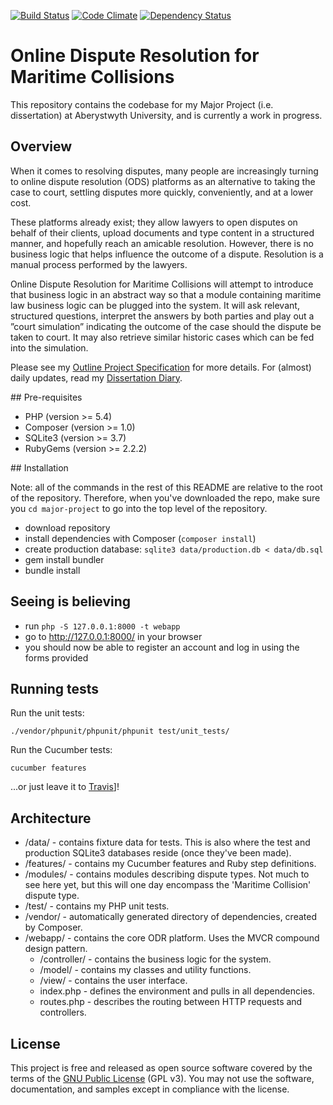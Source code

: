 [![Build Status](https://travis-ci.org/ChrisBAshton/major-project.svg?branch=master)](https://travis-ci.org/ChrisBAshton/major-project) [![Code Climate](https://codeclimate.com/github/ChrisBAshton/major-project/badges/gpa.svg)](https://codeclimate.com/github/ChrisBAshton/major-project) [![Dependency Status](https://gemnasium.com/ChrisBAshton/major-project.svg)](https://gemnasium.com/ChrisBAshton/major-project)

# Online Dispute Resolution for Maritime Collisions
This repository contains the codebase for my Major Project (i.e. dissertation) at Aberystwyth University, and is currently a work in progress.

## Overview

When it comes to resolving disputes, many people are increasingly turning to online dispute resolution (ODS) platforms as an alternative to taking the case to court, settling disputes more quickly, conveniently, and at a lower cost.

These platforms already exist; they allow lawyers to open disputes on behalf of their clients, upload documents and type content in a structured manner, and hopefully reach an amicable resolution. However, there is no business logic that helps influence the outcome of a dispute. Resolution is a manual process performed by the lawyers.

Online Dispute Resolution for Maritime Collisions will attempt to introduce that business logic in an abstract way so that a module containing maritime law business logic can be plugged into the system. It will ask relevant, structured questions, interpret the answers by both parties and play out a ”court simulation” indicating the outcome of the case should the dispute be taken to court. It may also retrieve similar historic cases which can be fed into the simulation.

Please see my [Outline Project Specification](http://ashton.codes/blog/outline-project-specification/) for more details. For (almost) daily updates, read my [Dissertation Diary](http://ashton.codes/blog/category/dissertation/).

## Pre-requisites

* PHP (version >= 5.4)
* Composer (version >= 1.0)
* SQLite3 (version >= 3.7)
* RubyGems (version >= 2.2.2)

## Installation

Note: all of the commands in the rest of this README are relative to the root of the repository. Therefore, when you've downloaded the repo, make sure you `cd major-project` to go into the top level of the repository.

* download repository
* install dependencies with Composer (`composer install`)
* create production database: `sqlite3 data/production.db < data/db.sql`
* gem install bundler
* bundle install

## Seeing is believing

* run `php -S 127.0.0.1:8000 -t webapp`
* go to http://127.0.0.1:8000/ in your browser
* you should now be able to register an account and log in using the forms provided

## Running tests

Run the unit tests:

`./vendor/phpunit/phpunit/phpunit test/unit_tests/`

Run the Cucumber tests:

`cucumber features`

...or just leave it to [Travis](https://travis-ci.org/ChrisBAshton/major-project.svg?branch=master)]!

## Architecture

* /data/ - contains fixture data for tests. This is also where the test and production SQLite3 databases reside (once they've been made).
* /features/ - contains my Cucumber features and Ruby step definitions.
* /modules/ - contains modules describing dispute types. Not much to see here yet, but this will one day encompass the 'Maritime Collision' dispute type.
* /test/ - contains my PHP unit tests.
* /vendor/ - automatically generated directory of dependencies, created by Composer.
* /webapp/ - contains the core ODR platform. Uses the MVCR compound design pattern.
    - /controller/ - contains the business logic for the system.
    - /model/ - contains my classes and utility functions.
    - /view/ - contains the user interface.
    - index.php - defines the environment and pulls in all dependencies.
    - routes.php - describes the routing between HTTP requests and controllers.

## License
This project is free and released as open source software covered by the terms of the [GNU Public License](http://www.gnu.org/licenses/gpl-3.0.html) (GPL v3). You may not use the software, documentation, and samples except in compliance with the license.